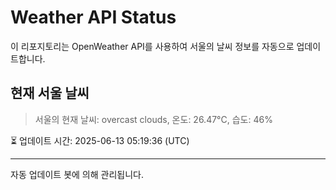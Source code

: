 
# Weather API Status

이 리포지토리는 OpenWeather API를 사용하여 서울의 날씨 정보를 자동으로 업데이트합니다.

## 현재 서울 날씨
> 서울의 현재 날씨: overcast clouds, 온도: 26.47°C, 습도: 46%

⏳ 업데이트 시간: 2025-06-13 05:19:36 (UTC)

---
자동 업데이트 봇에 의해 관리됩니다.
